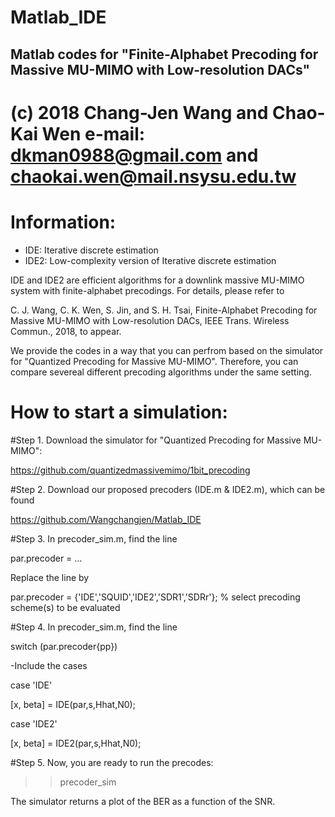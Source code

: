 # Matlab_IDE

Matlab codes for "Finite-Alphabet Precoding for Massive MU-MIMO with Low-resolution DACs"
----------------------------------------
(c) 2018 Chang-Jen Wang and Chao-Kai Wen e-mail: dkman0988@gmail.com and chaokai.wen@mail.nsysu.edu.tw
=======================================================

# Information:

- IDE: Iterative discrete estimation
- IDE2: Low-complexity version of Iterative discrete estimation

IDE and IDE2 are efficient algorithms for a downlink massive MU-MIMO system with finite-alphabet precodings. For details, please refer to 

C. J. Wang, C. K. Wen, S. Jin, and S. H. Tsai, Finite-Alphabet Precoding for Massive MU-MIMO with Low-resolution DACs, IEEE Trans. Wireless Commun., 2018, to appear.

We provide the codes in a way that you can perfrom based on the simulator for "Quantized Precoding for Massive MU-MIMO". Therefore, you can compare severeal different precoding algorithms under the same setting.


# How to start a simulation:

#Step 1. Download the simulator for "Quantized Precoding for Massive MU-MIMO":

https://github.com/quantizedmassivemimo/1bit_precoding

#Step 2. Download our proposed precoders (IDE.m & IDE2.m), which can be found

https://github.com/Wangchangjen/Matlab_IDE

#Step 3. In precoder_sim.m, find the line 

par.precoder = … 

Replace the line by

par.precoder = {'IDE','SQUID','IDE2','SDR1','SDRr'}; % select precoding scheme(s) to be evaluated

#Step 4. In precoder_sim.m, find the line

switch (par.precoder{pp})

-Include the cases

case 'IDE'

[x, beta] = IDE(par,s,Hhat,N0); 


case 'IDE2'

[x, beta] = IDE2(par,s,Hhat,N0);

#Step 5. Now, you are ready to run the precodes:

>> precoder_sim

The simulator returns a plot of the BER as a function of the SNR.



